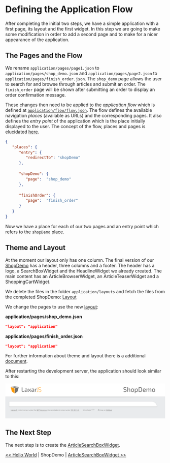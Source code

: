 # Defining the Application Flow
After completing the initial two steps, we have a simple application with a first page, its layout and the first widget.
In this step we are going to make some modification in order to add a second page and to make for a nicer appearance of the application.

## The Pages and the Flow
We rename `application/pages/page1.json` to `application/pages/shop_demo.json` and `application/pages/page2.json` to `application/pages/finish_order.json`.
The `shop_demo` page allows the user to search for and browse through articles and submit an order.
The `finish_order` page will be shown after submitting an order to display an order confirmation message.

These changes then need to be applied to the *application flow* which is defined at [`application/flow/flow.json`](../../application/flow/flow.json).
The flow defines the available navigation *places* (available as URLs) and the corresponding pages.
It also defines the *entry point* of the application which is the place initially displayed to the user.
The concept of the flow, places and pages is elucidated [here](../missing_doc.md).

```json
{
   "places": {
      "entry": {
         "redirectTo": "shopDemo"
      },

      "shopDemo": {
         "page":  "shop_demo"
      },

      "finishOrder": {
         "page":  "finish_order"
      }
   }
}
```

Now we have a place for each of our two pages and an entry point which refers to the `shopDemo` place.

## Theme and Layout
At the moment our layout only has one column.
The final version of our [ShopDemo](http://laxarjs.github.io/shop_demo/#/shopDemo) has a header, three columns and a footer.
The header has a logo, a SearchBoxWidget and the HeadlineWidget we already created.
The main content has an ArticleBrowserWidget, an ArticleTeaserWidget and a ShoppingCartWidget.

We delete the files in the folder `application/layouts` and fetch the files from the completed ShopDemo:
[Layout](../../application/layouts/)

We change the pages to use the new [layout](../../application/layouts/application/default.theme/application.html):


**application/pages/shop_demo.json**
```json
"layout": "application"
```

**application/pages/finish_order.json**
```json
"layout": "application"
```

For further information about theme and layout there is a additional [document](../missing_doc.md).

After restarting the development server, the application should look similar to this:

![screenshot after changing the layout](img/screenshot_step3.png)

## The Next Step
The next step is to create the [ArticleSearchBoxWidget](04_article_search_box_widget.md).


[<< Hello World](02_hello_world.md) | ShopDemo | [ArticleSearchBoxWidget >>](04_article_search_box_widget.md)
